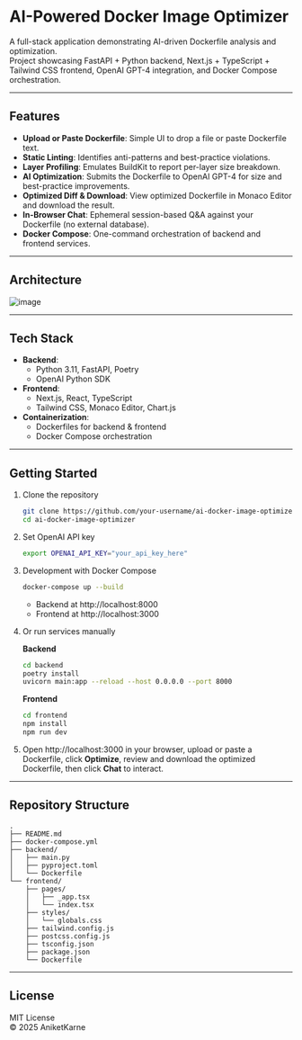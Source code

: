 # AI-Powered Docker Image Optimizer

A full-stack application demonstrating AI-driven Dockerfile analysis and optimization.  
Project showcasing FastAPI + Python backend, Next.js + TypeScript + Tailwind CSS frontend, OpenAI GPT-4 integration, and Docker Compose orchestration.

---

## Features

- **Upload or Paste Dockerfile**: Simple UI to drop a file or paste Dockerfile text.
- **Static Linting**: Identifies anti-patterns and best-practice violations.
- **Layer Profiling**: Emulates BuildKit to report per-layer size breakdown.
- **AI Optimization**: Submits the Dockerfile to OpenAI GPT-4 for size and best-practice improvements.
- **Optimized Diff & Download**: View optimized Dockerfile in Monaco Editor and download the result.
- **In-Browser Chat**: Ephemeral session-based Q&A against your Dockerfile (no external database).
- **Docker Compose**: One-command orchestration of backend and frontend services.

---

## Architecture
![image](https://github.com/user-attachments/assets/c46e978c-aaa3-4765-b821-c544be03b00f)

---

## Tech Stack

- **Backend**:  
  - Python 3.11, FastAPI, Poetry  
  - OpenAI Python SDK  
- **Frontend**:  
  - Next.js, React, TypeScript  
  - Tailwind CSS, Monaco Editor, Chart.js  
- **Containerization**:  
  - Dockerfiles for backend & frontend  
  - Docker Compose orchestration  

---

## Getting Started

1. Clone the repository  
   ```bash
   git clone https://github.com/your-username/ai-docker-image-optimizer.git
   cd ai-docker-image-optimizer
   ```

2. Set OpenAI API key  
   ```bash
   export OPENAI_API_KEY="your_api_key_here"
   ```

3. Development with Docker Compose  
   ```bash
   docker-compose up --build
   ```
   - Backend at http://localhost:8000  
   - Frontend at http://localhost:3000  

4. Or run services manually  

   **Backend**  
   ```bash
   cd backend
   poetry install
   uvicorn main:app --reload --host 0.0.0.0 --port 8000
   ```

   **Frontend**  
   ```bash
   cd frontend
   npm install
   npm run dev
   ```

5. Open http://localhost:3000 in your browser, upload or paste a Dockerfile, click **Optimize**, review and download the optimized Dockerfile, then click **Chat** to interact.

---

## Repository Structure

```
.
├── README.md
├── docker-compose.yml
├── backend/
│   ├── main.py
│   ├── pyproject.toml
│   └── Dockerfile
└── frontend/
    ├── pages/
    │   ├── _app.tsx
    │   └── index.tsx
    ├── styles/
    │   └── globals.css
    ├── tailwind.config.js
    ├── postcss.config.js
    ├── tsconfig.json
    ├── package.json
    └── Dockerfile
```

---

## License

MIT License  
© 2025 AniketKarne
